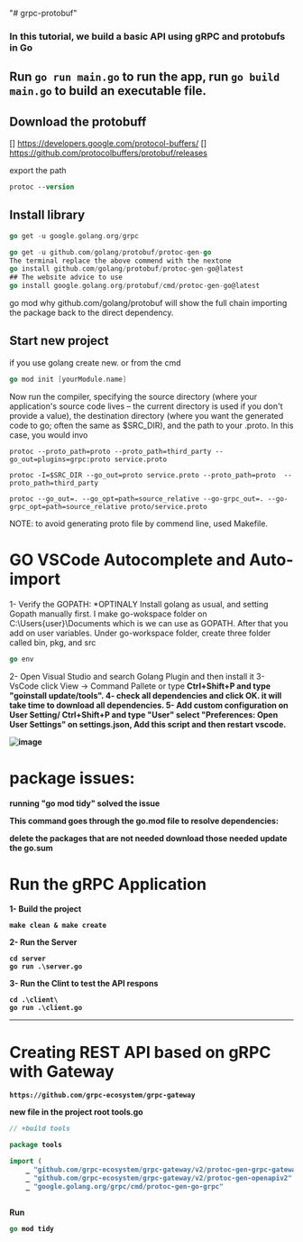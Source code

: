 "# grpc-protobuf"

### In this tutorial, we build a basic API using gRPC and protobufs in Go

## Run `go run main.go` to run the app, run `go build main.go` to build an executable file.

## Download the protobuff
[]  https://developers.google.com/protocol-buffers/
[]  https://github.com/protocolbuffers/protobuf/releases

export the path
```ps
protoc --version
```
## Install library
```go
go get -u google.golang.org/grpc
```
```go
go get -u github.com/golang/protobuf/protoc-gen-go
The terminal replace the above commend with the nextone
go install github.com/golang/protobuf/protoc-gen-go@latest
## The website advice to use
go install google.golang.org/protobuf/cmd/protoc-gen-go@latest
```
go mod why github.com/golang/protobuf will show the full chain importing the package back to the direct dependency.


## Start new project

if you use golang create new. or from the cmd 
```go
go mod init [yourModule.name]
```
Now run the compiler, specifying the source directory (where your application's source code lives – the current directory is used if you don't provide a value), the destination directory (where you want the generated code to go; often the same as $SRC_DIR), and the path to your .proto. In this case, you would invo
```
protoc --proto_path=proto --proto_path=third_party --go_out=plugins=grpc:proto service.proto

protoc -I=$SRC_DIR --go_out=proto service.proto --proto_path=proto  --proto_path=third_party 

protoc --go_out=. --go_opt=path=source_relative --go-grpc_out=. --go-grpc_opt=path=source_relative proto/service.proto
```

NOTE: to avoid generating proto file by commend line, used Makefile.

# GO VSCode Autocomplete and Auto-import

1- Verify the GOPATH: *OPTINALY
Install golang as usual, and setting Gopath manually first. I make go-wokspace folder on C:\Users\{user}\Documents which is we can use as GOPATH. After that you add on user variables. Under go-workspace folder, create three folder called bin, pkg, and src

```go
go env
```
2- Open Visual Studio and search Golang Plugin and then install it
3- VsCode click View -> Command Pallete or type <b>Ctrl+Shift+P<b> and type "goinstall update/tools".
4- check all dependencies and click OK. it will take time to download all dependencies.
5- Add custom configuration on User Setting/ <b>Ctrl+Shift+P<b> and type "User" select "Preferences: Open User Settings"
on settings.json, Add this script and then restart vscode.
 
![image](https://user-images.githubusercontent.com/9446035/156212052-8a980390-fae6-44a7-bb2d-03e7560d36ce.png)


# package issues:
running "go mod tidy" solved the issue

This command goes through the go.mod file to resolve dependencies:

delete the packages that are not needed
download those needed
update the go.sum

# Run the gRPC Application

1- Build the project
```shell
make clean & make create
```
2- Run  the Server
```shell
cd server
go run .\server.go 
```
3- Run the Clint to test the API respons
```shell
cd .\client\
go run .\client.go
```
-----------------------------------------------------------------------------------------
# Creating REST API based on gRPC with Gateway
```
https://github.com/grpc-ecosystem/grpc-gateway
```
new file in the project root tools.go
```go
// +build tools

package tools

import (
	_ "github.com/grpc-ecosystem/grpc-gateway/v2/protoc-gen-grpc-gateway"
	_ "github.com/grpc-ecosystem/grpc-gateway/v2/protoc-gen-openapiv2"
	_ "google.golang.org/grpc/cmd/protoc-gen-go-grpc"
	
```
Run
```go
go mod tidy
```
